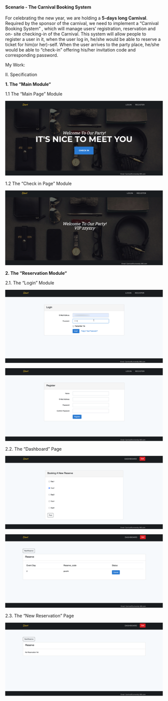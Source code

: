 #### Scenario - The Carnival Booking System

For celebrating the new year, we are holding a **5-days long Carnival**. Required by the sponsor of the carnival, we need to implement a “Carnival Booking System” , which will manage users’ registration, reservation and on- site checking-in of the Carnival. This system will allow people to register a user in it, when the user log in, he/she would be able to reserve a ticket for him(or her)-self. When the user arrives to the party place, he/she would be able to “check-in” offering his/her invitation code and corresponding password.

My Work:  

II. Specification

**1. The “Main Module“**

1.1 The “Main Page” Module

![](pic/pic1.png)

1.2 The “Check in Page” Module

![](pic/pic7.png)

**2. The “Reservation Module“**

2.1. The “Login” Module

![](pic/pic2.png)

![](pic/pic3.png)

2.2. The “Dashboard” Page

![](pic/pic5.png)

![](pic/pic6.png)

2.3. The “New Reservation” Page

![](pic/pic4.png)




